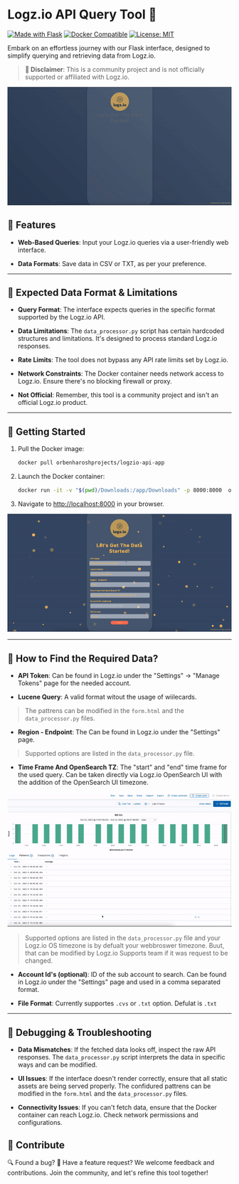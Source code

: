 # Logz.io API Query Tool 🚀
[![Made with Flask](https://img.shields.io/badge/Made%20with-Flask-1f425f.svg)](https://flask.palletsprojects.com/)
[![Docker Compatible](https://img.shields.io/badge/Docker-Compatible-blue.svg)](https://www.docker.com/)
[![License: MIT](https://img.shields.io/badge/License-MIT-yellow.svg)](https://opensource.org/licenses/MIT)


Embark on an effortless journey with our Flask interface, designed to simplify querying and retrieving data from Logz.io.

> **🚫 Disclaimer**: This is a community project and is not officially supported or affiliated with Logz.io.

<div align="center">
  
![App Preview](images/appPreview.gif)

</div>

## 📌 Features

- **Web-Based Queries**: Input your Logz.io queries via a user-friendly web interface.
  
- **Data Formats**: Save data in CSV or TXT, as per your preference.

---

## 🔧 Expected Data Format & Limitations

- **Query Format**: The interface expects queries in the specific format supported by the Logz.io API.

- **Data Limitations**: The `data_processor.py` script has certain hardcoded structures and limitations. It's designed to process standard Logz.io responses.

- **Rate Limits**: The tool does not bypass any API rate limits set by Logz.io.

- **Network Constraints**: The Docker container needs network access to Logz.io. Ensure there's no blocking firewall or proxy.

- **Not Official**: Remember, this tool is a community project and isn't an official Logz.io product.

---

## 🚀 Getting Started

1. Pull the Docker image:
   ```bash
   docker pull orbenharoshprojects/logzio-api-app
   ```

2. Launch the Docker container:
   ```bash
   docker run -it -v "$(pwd)/Downloads:/app/Downloads" -p 8000:8000  orbenharoshprojects/logzio-api-app:latest
   ```

3. Navigate to [http://localhost:8000](http://localhost:8000) in your browser.

<div align="center">

![GetData Preview](images/success.gif)

</div>

---

## 🧐  How to Find the Required Data?
- **API Token**: Can be found in Logz.io under the "Settings" -> "Manage Tokens" page for the needed account. 

- **Lucene Query**: A valid format witout the usage of wiilecards. 
>The pattrens can be modified in the `form.html` and the `data_processor.py` files.

- **Region - Endpoint**: The Can be found in Logz.io under the "Settings" page. 
>Supported options are listed in the `data_processor.py` file.

- **Time Frame And OpenSearch TZ**: The "start" and "end" time frame for the used query. Can be taken directly via Logz.io OpenSearch UI with the addition of the OpenSearch UI timezone.

<div align="center">

![GetData Preview](images/getdata.gif)

</div>

>Supported options are listed in the `data_processor.py` file and your Logz.io OS timezone is by defualt your webbroswer timezone. Buut, that can be modified by Logz.io Supports team if it was request to be changed.

- **Account Id's (optional)**: ID of the sub account to search. Can be found in Logz.io under the "Settings" page and used in a comma separated format.

- **File Format**: Currently supportes `.cvs` or `.txt` option. Defulat is `.txt` 

---

## 🐞 Debugging & Troubleshooting

- **Data Mismatches**: If the fetched data looks off, inspect the raw API responses. The `data_processor.py` script interprets the data in specific ways and can be modified.

- **UI Issues**: If the interface doesn't render correctly, ensure that all static assets are being served properly. The confidured pattrens can be modified in the `form.html` and the `data_processor.py` files. 

- **Connectivity Issues**: If you can't fetch data, ensure that the Docker container can reach Logz.io. Check network permissions and configurations.


## 🤲 Contribute

🔍 Found a bug? 🌟 Have a feature request? We welcome feedback and contributions. Join the community, and let's refine this tool together!
